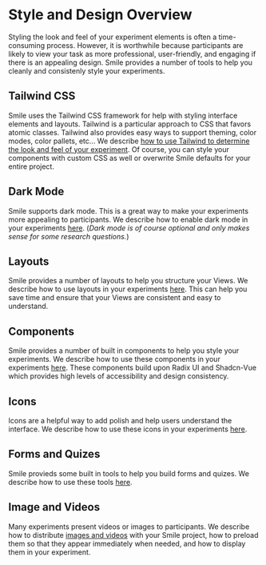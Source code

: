# Style and Design Overview

Styling the look and feel of your experiment elements is often a time-consuming
process. However, it is worthwhile because participants are likely to view your
task as more professional, user-friendly, and engaging if there is an appealing
design. Smile provides a number of tools to help you cleanly and consistenly
style your experiments.

## Tailwind CSS

Smile uses the Tailwind CSS framework for help with styling interface elements
and layouts. Tailwind is a particular approach to CSS that favors atomic
classes. Tailwind also provides easy ways to support theming, color modes, color
pallets, etc... We describe
[how to use Tailwind to determine the look and feel of your experiment](/styling/tailwind).
Of course, you can style your components with custom CSS as well or overwrite
Smile defaults for your entire project.

## Dark Mode

Smile supports dark mode. This is a great way to make your experiments more
appealing to participants. We describe how to enable dark mode in your
experiments [here](/styling/darkmode). (_Dark mode is of course optional and
only makes sense for some research questions._)

## Layouts

Smile provides a number of layouts to help you structure your Views. We describe
how to use layouts in your experiments [here](/styling/layouts). This can help
you save time and ensure that your Views are consistent and easy to understand.

## Components

Smile provides a number of built in components to help you style your
experiments. We describe how to use these components in your experiments
[here](/styling/uikit). These components build upon Radix UI and Shadcn-Vue
which provides high levels of accessibility and design consistency.

## Icons

Icons are a helpful way to add polish and help users understand the interface.
We describe how to use these icons in your experiments [here](/styling/icons).

## Forms and Quizes

Smile provieds some built in tools to help you build forms and quizes. We
describe how to use these tools [here](/styling/forms).

## Image and Videos

Many experiments present videos or images to participants. We describe how to
distribute [images and videos](/styling/imagesvideo) with your Smile project,
how to preload them so that they appear immediately when needed, and how to
display them in your experiment.
